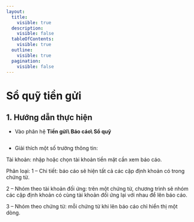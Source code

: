 ```yaml
---
layout:
  title:
    visible: true
  description:
    visible: false
  tableOfContents:
    visible: true
  outline:
    visible: true
  pagination:
    visible: false
---
```


# Sổ quỹ tiền gửi

## 1.      Hướng dẫn thực hiện

* Vào phân hệ **Tiền gửi\ Báo cáo\ Sổ quỹ**

<figure><img src="../.gitbook/assets/sb_2 (45).png" alt=""><figcaption></figcaption></figure>

* Giải thích một số trường thông tin:

Tài khoản: nhập hoặc chọn tài khoản tiền mặt cần xem báo cáo.

&#x20;Phân loại: 1 – Chi tiết: báo cáo sẽ hiện tất cả các cặp định khoản có trong chứng từ.

&#x20;                 2 – Nhóm theo tài khoản đối ứng: trên một chứng từ, chương trình sẽ nhóm các cặp            định khoản có cùng tài khoản đối ứng lại với nhau để lên báo cáo.

&#x20;                 3 – Nhóm theo chứng từ: mỗi chứng từ khi lên báo cáo chỉ hiển thị một dòng.
